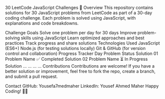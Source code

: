 30 LeetCode JavaScript Challenges 🚀
Overview
This repository contains solutions for 30 JavaScript problems from LeetCode as part of a 30-day coding challenge. Each problem is solved using JavaScript, with explanations and code breakdowns.

Challenge Goals
Solve one problem per day for 30 days
Improve problem-solving skills using JavaScript
Learn optimized approaches and best practices
Track progress and share solutions
Technologies Used
JavaScript (ES6+)
Node.js (for testing solutions locally)
Git & GitHub (for version control and collaboration)
Progress Tracker
Day	Problem	Status	Solution
01	Problem Name	✅ Completed	Solution
02	Problem Name	⏳ In Progress	Solution
...	...	...	...
Contributions
Contributions are welcome! If you have a better solution or improvement, feel free to fork the repo, create a branch, and submit a pull request.

Contact
GitHub: Yousefa7medmaher
LinkedIn: Yousef Ahmed Maher
Happy Coding! 🚀🔥
